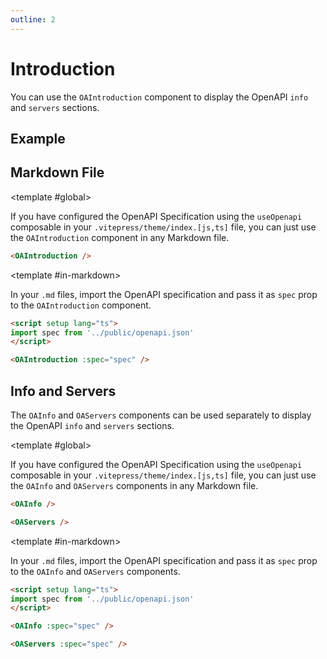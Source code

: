 ```yaml
---
outline: 2
---
```


# Introduction

You can use the `OAIntroduction` component to display the OpenAPI `info` and `servers` sections.

## Example

<SandboxIframe :sandbox-data="{sandboxView: 'preview', previewComponent: 'Introduction', showSidebar: false}" :iframe-zoom="0.6" class="h-[70vh] max-h-[700px]" />

## Markdown File

<ScopeConfigurationTabs>

<template #global>

If you have configured the OpenAPI Specification using the `useOpenapi` composable in your `.vitepress/theme/index.[js,ts]` file, you can just use the `OAIntroduction` component in any Markdown file.

```markdown
<OAIntroduction />
```

</template>

<template #in-markdown>

In your `.md` files, import the OpenAPI specification and pass it as `spec` prop to the `OAIntroduction` component.

```markdown
<script setup lang="ts">
import spec from '../public/openapi.json'
</script>

<OAIntroduction :spec="spec" />
```

</template>

</ScopeConfigurationTabs>

## Info and Servers

The `OAInfo` and `OAServers` components can be used separately to display the OpenAPI `info` and `servers` sections.

<ScopeConfigurationTabs>

<template #global>

If you have configured the OpenAPI Specification using the `useOpenapi` composable in your `.vitepress/theme/index.[js,ts]` file, you can just use the `OAInfo` and `OAServers` components in any Markdown file.

```markdown
<OAInfo />

<OAServers />
```

</template>

<template #in-markdown>

In your `.md` files, import the OpenAPI specification and pass it as `spec` prop to the `OAInfo` and `OAServers` components.

```markdown
<script setup lang="ts">
import spec from '../public/openapi.json'
</script>

<OAInfo :spec="spec" />

<OAServers :spec="spec" />
```

</template>

</ScopeConfigurationTabs>
